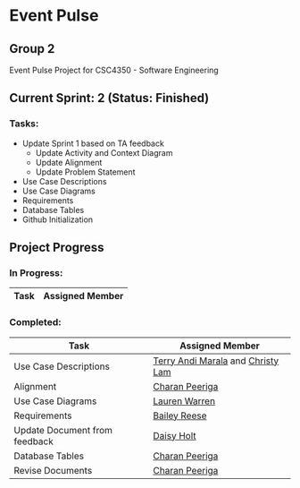 # Event Pulse
## Group 2
Event Pulse Project for CSC4350 - Software Engineering

## Current Sprint: 2 (Status: Finished)
### Tasks:
- Update Sprint 1 based on TA feedback
    * Update Activity and Context Diagram
    * Update Alignment
    * Update Problem Statement
- Use Case Descriptions
- Use Case Diagrams
- Requirements
- Database Tables
- Github Initialization

## Project Progress
### **In Progress:**
Task | Assigned Member
------------ | ------------



### **Completed:**
Task | Assigned Member
---------------- | ----------------
Use Case Descriptions | <ins>Terry Andi Marala</ins> and <ins>Christy Lam</ins>
Alignment | <ins>Charan Peeriga</ins>
Use Case Diagrams | <ins>Lauren Warren</ins>
Requirements | <ins>Bailey Reese</ins>
Update Document from feedback | <ins>Daisy Holt</ins>
Database Tables | <ins>Charan Peeriga</ins>
Revise Documents | <ins>Charan Peeriga</ins>
